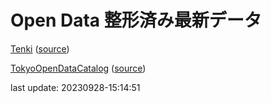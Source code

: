 # Open Data 整形済み最新データ
[Tenki](data/20230928-15:14:50-regular.xml) \([source](https://www.data.jma.go.jp/developer/xml/feed/regular.xml)\)

[TokyoOpenDataCatalog](data/20230928-15:14:51-TokyoOpenDataCatalog) \([source](https://catalog.data.metro.tokyo.lg.jp/api/3/action/package_search?q=*:*&rows=50&start=0)\)

last update: 20230928-15:14:51